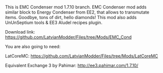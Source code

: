 This is EMC Condenser mod 1.7.10 branch.
EMC Condenser mod adds similar block to Energy Condenser from EE2,
that allows to transmutate items. Goodbye, tons of dirt, hello diamonds!
This mod also adds UnUnSeptium tools & EE3 Aludel recipes plugin.

Download link:
https://github.com/LatvianModder/Files/tree/Mods/EMC_Cond

You are also going to need:

LatCoreMC:
https://github.com/LatvianModder/Files/tree/Mods/LatCoreMC

Equivalent Exchange 3 by Pahimar:
http://ee3.pahimar.com/1.7.10/